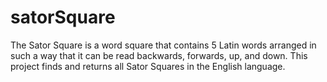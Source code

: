 # satorSquare
The Sator Square is a word square that contains 5 Latin words arranged in such a way that it can be read backwards, forwards, up, and down. This project finds and returns all Sator Squares in the English language.
